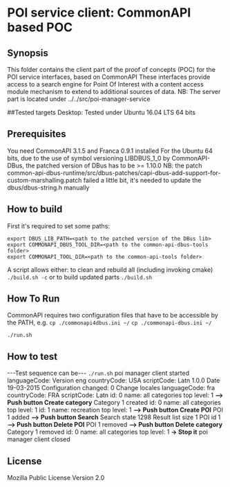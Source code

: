 # POI service client: CommonAPI based POC

## Synopsis
This folder contains the client part of the proof of concepts (POC) for the POI service interfaces, based on CommonAPI 
These interfaces provide access to a search engine for Point Of Interest with a content access module mechanism to extend to additional sources of data.
NB: The server part is located under ../../src/poi-manager-service

##Tested targets
Desktop: Tested under Ubuntu 16.04 LTS 64 bits

## Prerequisites
You need CommonAPI 3.1.5 and Franca 0.9.1 installed 
For the Ubuntu 64 bits, due to the use of symbol versioning LIBDBUS_1_0 by CommonAPI-DBus, the patched version of DBus has to be >= 1.10.0
NB: the patch common-api-dbus-runtime/src/dbus-patches/capi-dbus-add-support-for-custom-marshalling.patch failed a little bit, it's needed to update the dbus/dbus-string.h manually

## How to build
First it's required to set some paths:
```
export DBUS_LIB_PATH=<path to the patched version of the DBus lib>
export COMMONAPI_DBUS_TOOL_DIR=<path to the common-api-dbus-tools folder>
export COMMONAPI_TOOL_DIR=<path to the common-api-tools folder> 
```
A script allows either:
to clean and rebuild all (including invoking cmake) 
```./build.sh -c```
or to build updated parts
```./build.sh```


## How To Run
CommonAPI requires two configuration files that have to be accessible by the PATH, e.g. 
```cp ./commonapi4dbus.ini ~/```
```cp ./commonapi-dbus.ini ~/```

```./run.sh```

## How to test 

---Test sequence can be---
```./run.sh```
poi manager client started
languageCode: Version eng countryCode: USA scriptCode: Latn 
1.0.0
Date 19-03-2015
Configuration changed:  0
Change locales
languageCode: fra countryCode: FRA scriptCode: Latn 
id: 0 name: all categories top level: 1
**--> Push button Create category**
Category 1 created
id: 0 name: all categories top level: 1
id: 1 name: recreation top level: 1
**--> Push button Create POI**
POI 1 added
**--> Push button Search**
Search state 1298
Result list size 1
POI id 1
**--> Push button Delete POI**
POI 1 removed
**--> Push button Delete category**
Category 1 removed
id: 0 name: all categories top level: 1
**-> Stop it**
poi manager client closed

## License

Mozilla Public License Version 2.0


